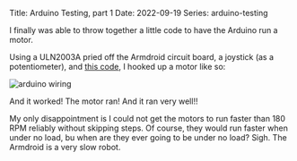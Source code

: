 Title: Arduino Testing, part 1
Date: 2022-09-19
Series: arduino-testing

I finally was able to throw together a little code to have the Arduino run a motor.

Using a ULN2003A pried off the Armdroid circuit board, a joystick (as a potentiometer), and [this code](https://github.com/dragoncoder047/armdroid/tree/0e6a1e789503525e8df2b1a63d6744e86665522d/code/motor-run-test), I hooked up a motor like so:

![arduino wiring]({attach}arduinotesting.png)

And it worked! The motor ran! And it ran very well!!

My only disappointment is I could not get the motors to run faster than 180 RPM reliably without skipping steps. Of course, they would run faster when under no load, bu when are they ever going to be under no load? Sigh. The Armdroid is a very slow robot.
